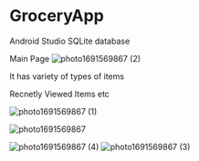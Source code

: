 # GroceryApp
Android Studio SQLite database


Main Page
![photo1691569867 (2)](https://github.com/AyeshaMulla369/GroceryApp/assets/96511827/e037a0a5-fa94-426e-811d-205c5794c3d8)


It has variety of types of items


Recnetly Viewed Items etc

![photo1691569867 (1)](https://github.com/AyeshaMulla369/GroceryApp/assets/96511827/c86fbe4e-2091-452b-84a3-58fbc2dc5a71)

![photo1691569867](https://github.com/AyeshaMulla369/GroceryApp/assets/96511827/a0ecca86-c589-4b80-880a-492065afe192)

![photo1691569867 (4)](https://github.com/AyeshaMulla369/GroceryApp/assets/96511827/43cf472c-371f-4b42-af23-c6daa4509dea)
![photo1691569867 (3)](https://github.com/AyeshaMulla369/GroceryApp/assets/96511827/a7a382a9-2898-4490-b154-d4e5b4494fd7)

